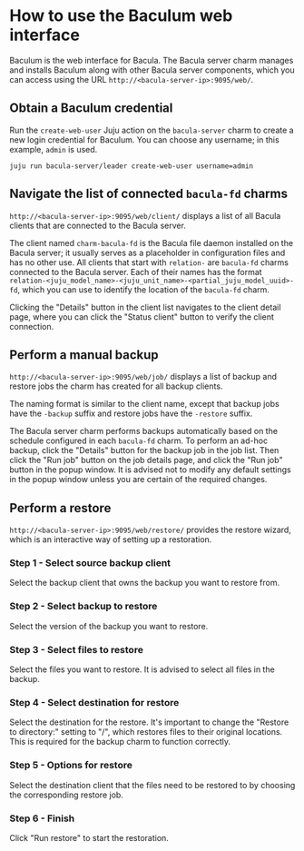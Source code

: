 # How to use the Baculum web interface

Baculum is the web interface for Bacula. The Bacula server charm manages
and installs Baculum along with other Bacula server components, which
you can access using the URL `http://<bacula-server-ip>:9095/web/`.

## Obtain a Baculum credential

Run the `create-web-user` Juju action on the `bacula-server` charm to
create a new login credential for Baculum. You can choose any username;
in this example, `admin` is used.

```
juju run bacula-server/leader create-web-user username=admin                                          
```

## Navigate the list of connected `bacula-fd` charms

`http://<bacula-server-ip>:9095/web/client/` displays a list of all
Bacula clients that are connected to the Bacula server.

The client named `charm-bacula-fd` is the Bacula file daemon installed
on the Bacula server; it usually serves as a placeholder in
configuration files and has no other use. All clients that start with
`relation-` are `bacula-fd` charms connected to the Bacula server. Each
of their names has the format
`relation-<juju_model_name>-<juju_unit_name>-<partial_juju_model_uuid>-fd`,
which you can use to identify the location of the `bacula-fd` charm.

Clicking the "Details" button in the client list navigates to the client
detail page, where you can click the "Status client" button to verify
the client connection.

## Perform a manual backup

`http://<bacula-server-ip>:9095/web/job/` displays a list of backup and
restore jobs the charm has created for all backup clients.

The naming format is similar to the client name, except that backup jobs
have the `-backup` suffix and restore jobs have the `-restore` suffix.

The Bacula server charm performs backups automatically based on the
schedule configured in each `bacula-fd` charm. To perform an
ad-hoc backup, click the "Details" button for the backup job in the job
list. Then click the "Run job" button on the job details page, and click
the "Run job" button in the popup window. It is advised not to modify
any default settings in the popup window unless you are certain of the
required changes.

## Perform a restore

`http://<bacula-server-ip>:9095/web/restore/` provides the restore
wizard, which is an interactive way of setting up a restoration.

### Step 1 - Select source backup client

Select the backup client that owns the backup you want to
restore from.

### Step 2 - Select backup to restore

Select the version of the backup you want to restore.

### Step 3 - Select files to restore

Select the files you want to restore. It is advised to
select all files in the backup.

### Step 4 - Select destination for restore

Select the destination for the restore. It's important to
change the "Restore to directory:" setting to "/", which restores files
to their original locations. This is required for the backup charm to
function correctly.

### Step 5 - Options for restore

Select the destination client that the files need to be
restored to by choosing the corresponding restore job.

### Step 6 - Finish

Click "Run restore" to start the restoration.
